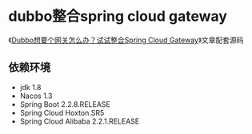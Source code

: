 #  dubbo整合spring cloud gateway
《[Dubbo想要个网关怎么办？试试整合Spring Cloud Gateway](https://cmcc2000.gitee.io/2020-06-28-dubbo-sc-gateway/)》文章配套源码



## 依赖环境
* jdk 1.8
* Nacos 1.3
* Spring Boot 2.2.8.RELEASE
* Spring Cloud Hoxton.SR5
* Spring Cloud Alibaba 2.2.1.RELEASE
